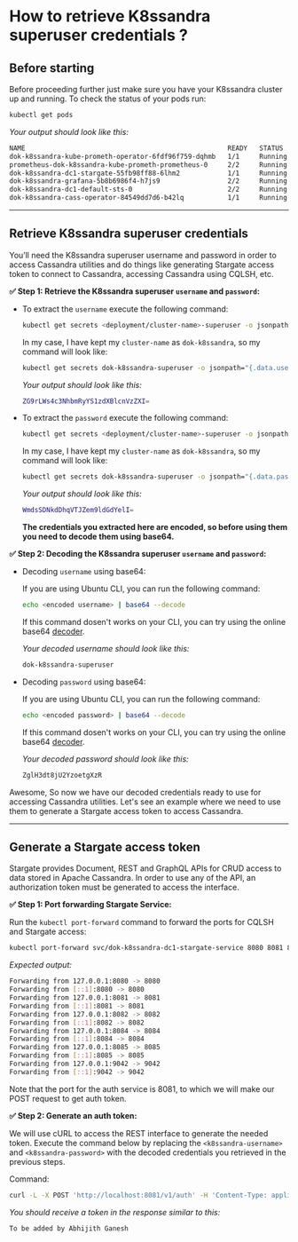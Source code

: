# How to retrieve K8ssandra superuser credentials ?

## Before starting 

Before proceeding further just make sure you have your K8ssandra cluster up and running. To check the status of your pods run: 

```sh
kubectl get pods
```

*Your output should look like this:*
```sh
NAME                                                   READY   STATUS    RESTARTS   AGE
dok-k8ssandra-kube-prometh-operator-6fdf96f759-dqhmb   1/1     Running   0          9h
prometheus-dok-k8ssandra-kube-prometh-prometheus-0     2/2     Running   0          9h
dok-k8ssandra-dc1-stargate-55fb98ff88-6lhm2            1/1     Running   14         9h
dok-k8ssandra-grafana-5b8b6986f4-h7js9                 2/2     Running   0          9h
dok-k8ssandra-dc1-default-sts-0                        2/2     Running   0          39m
dok-k8ssandra-cass-operator-84549dd7d6-b42lq           1/1     Running   9          9h
```

---

## Retrieve K8ssandra superuser credentials

You’ll need the K8ssandra superuser username and password in order to access Cassandra utilities and do things like generating Stargate access token to connect to Cassandra, accessing Cassandra using CQLSH, etc. 


**:white_check_mark: Step 1: Retrieve the K8ssandra superuser `username` and `password`:**

  - To extract the `username` execute the following command:

    ```sh
    kubectl get secrets <deployment/cluster-name>-superuser -o jsonpath="{.data.username}"
    ```

    In my case, I have kept my `cluster-name` as `dok-k8ssandra`, so my command will look like:

    ```sh
    kubectl get secrets dok-k8ssandra-superuser -o jsonpath="{.data.username}"
    ```

    *Your output should look like this:*
    ```sh
    ZG9rLWs4c3NhbmRyYS1zdXBlcnVzZXI=
    ```

  - To extract the `password` execute the following command:

    ```sh
    kubectl get secrets <deployment/cluster-name>-superuser -o jsonpath="{.data.password}"
    ```

    In my case, I have kept my `cluster-name` as `dok-k8ssandra`, so my command will look like:

    ```sh
    kubectl get secrets dok-k8ssandra-superuser -o jsonpath="{.data.password}"
    ```

    *Your output should look like this:*
    ```sh
    WmdsSDNkdDhqVTJZem9ldGdYelI=
    ```
   
       **The credentials you extracted here are encoded, so before using them you need to decode them using base64.**  
       
    
**:white_check_mark: Step 2: Decoding the K8ssandra superuser `username` and `password`:**

  - Decoding `username` using base64:
    
    If you are using Ubuntu CLI, you can run the following command:
    
    ```sh
    echo <encoded username> | base64 --decode
    ```
    
    If this command dosen't works on your CLI, you can try using the online base64 [decoder](https://www.base64decode.org/).
    
    *Your decoded username should look like this:*
    ```sh
    dok-k8ssandra-superuser
    ```

  - Decoding `password` using base64:
    
    If you are using Ubuntu CLI, you can run the following command:
    
    ```sh
    echo <encoded password> | base64 --decode
    ```
    
    If this command dosen't works on your CLI, you can try using the online base64 [decoder](https://www.base64decode.org/).
    
    *Your decoded password should look like this:*
    ```sh
    ZglH3dt8jU2YzoetgXzR
    ```
    
Awesome, So now we have our decoded credentials ready to use for accessing Cassandra utilities. Let's see an example where we need to use them to generate a Stargate access token to access Cassandra.

---

## Generate a Stargate access token


Stargate provides Document, REST and GraphQL APIs for CRUD access to data stored in Apache Cassandra. In order to use any of the API, an authorization token must be generated to access the interface.

**:white_check_mark: Step 1: Port forwarding Stargate Service:**

Run the `kubectl port-forward` command to forward the ports for CQLSH and Stargate access:
```sh
kubectl port-forward svc/dok-k8ssandra-dc1-stargate-service 8080 8081 8082 8084 8085 9042 
```

*Expected output:*
```sh
Forwarding from 127.0.0.1:8080 -> 8080
Forwarding from [::1]:8080 -> 8080
Forwarding from 127.0.0.1:8081 -> 8081
Forwarding from [::1]:8081 -> 8081
Forwarding from 127.0.0.1:8082 -> 8082
Forwarding from [::1]:8082 -> 8082
Forwarding from 127.0.0.1:8084 -> 8084
Forwarding from [::1]:8084 -> 8084
Forwarding from 127.0.0.1:8085 -> 8085
Forwarding from [::1]:8085 -> 8085
Forwarding from 127.0.0.1:9042 -> 9042
Forwarding from [::1]:9042 -> 9042
```

Note that the port for the auth service is 8081, to which we will make our POST request to get auth token.


**:white_check_mark: Step 2: Generate an auth token:**

We will use cURL to access the REST interface to generate the needed token. Execute the command below by replacing the `<k8ssandra-username>` and `<k8ssandra-password>` with the decoded credentials you retrieved in the previous steps.

Command:

```sh
curl -L -X POST 'http://localhost:8081/v1/auth' -H 'Content-Type: application/json' --data-raw '{"username": "<k8ssandra-username>", "password": "<k8ssandra-password>"}'
```

*You should receive a token in the response similar to this:*

```sh
To be added by Abhijith Ganesh
```



